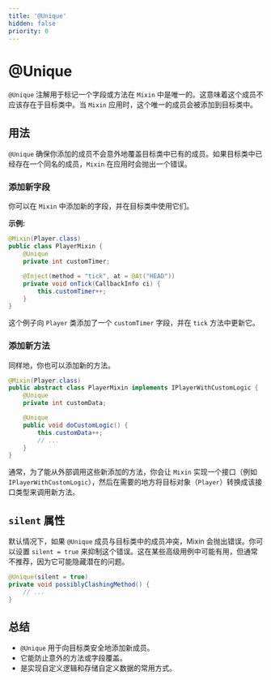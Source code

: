```yaml
---
title: '@Unique'
hidden: false
priority: 0
---
```


# @Unique

`@Unique` 注解用于标记一个字段或方法在 `Mixin` 中是唯一的。这意味着这个成员不应该存在于目标类中。当 `Mixin` 应用时，这个唯一的成员会被添加到目标类中。

## 用法

`@Unique` 确保你添加的成员不会意外地覆盖目标类中已有的成员。如果目标类中已经存在一个同名的成员，`Mixin` 在应用时会抛出一个错误。

### 添加新字段

你可以在 `Mixin` 中添加新的字段，并在目标类中使用它们。

**示例:**
```java
@Mixin(Player.class)
public class PlayerMixin {
    @Unique
    private int customTimer;

    @Inject(method = "tick", at = @At("HEAD"))
    private void onTick(CallbackInfo ci) {
        this.customTimer++;
    }
}
```
这个例子向 `Player` 类添加了一个 `customTimer` 字段，并在 `tick` 方法中更新它。

### 添加新方法

同样地，你也可以添加新的方法。
```java
@Mixin(Player.class)
public abstract class PlayerMixin implements IPlayerWithCustomLogic {
    @Unique
    private int customData;

    @Unique
    public void doCustomLogic() {
        this.customData++;
        // ...
    }
}
```
通常，为了能从外部调用这些新添加的方法，你会让 `Mixin` 实现一个接口（例如 `IPlayerWithCustomLogic`），然后在需要的地方将目标对象（`Player`）转换成该接口类型来调用新方法。

## `silent` 属性

默认情况下，如果 `@Unique` 成员与目标类中的成员冲突，Mixin 会抛出错误。你可以设置 `silent = true` 来抑制这个错误。这在某些高级用例中可能有用，但通常不推荐，因为它可能隐藏潜在的问题。

```java
@Unique(silent = true)
private void possiblyClashingMethod() {
    // ...
}
```

## 总结

- `@Unique` 用于向目标类安全地添加新成员。
- 它能防止意外的方法或字段覆盖。
- 是实现自定义逻辑和存储自定义数据的常用方式。 

